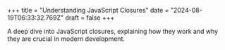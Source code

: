 +++
title = "Understanding JavaScript Closures"
date = "2024-08-19T06:33:32.769Z"
draft = false
+++

  A deep dive into JavaScript closures, explaining how they work and why they are crucial in modern development.
        
